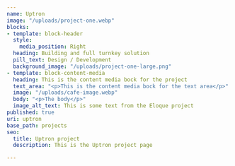 ```yaml
---
name: Uptron
image: "/uploads/project-one.webp"
blocks:
- template: block-header
  style:
    media_position: Right
  heading: Building and full turnkey solution
  pill_text: Design / Development
  background_image: "/uploads/project-one-large.png"
- template: block-content-media
  heading: This is the content media bock for the project
  text_area: "<p>This is the content media bock for the text area</p>"
  image: "/uploads/cafe-image.webp"
  body: "<p>The body</p>"
  image_alt_text: This is some text from the Eloque project
published: true
uri: uptron
base_path: projects
seo:
  title: Uptron project
  description: This is the Uptron project page

---
```

